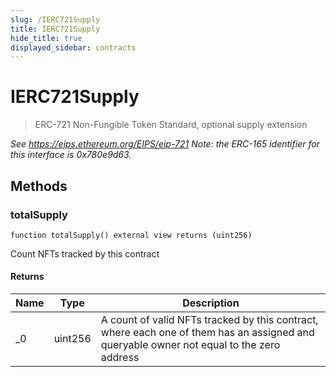 ```yaml
---
slug: /IERC721Supply
title: IERC721Supply
hide_title: true
displayed_sidebar: contracts
---
```


# IERC721Supply

> ERC-721 Non-Fungible Token Standard, optional supply extension

_See https://eips.ethereum.org/EIPS/eip-721 Note: the ERC-165 identifier for this interface is 0x780e9d63._

## Methods

### totalSupply

```solidity
function totalSupply() external view returns (uint256)
```

Count NFTs tracked by this contract

#### Returns

| Name | Type    | Description                                                                                                                              |
| ---- | ------- | ---------------------------------------------------------------------------------------------------------------------------------------- |
| \_0  | uint256 | A count of valid NFTs tracked by this contract, where each one of them has an assigned and queryable owner not equal to the zero address |
